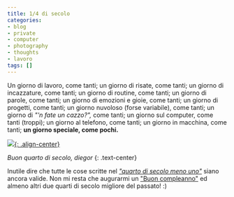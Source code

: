 ```yaml
---
title: 1/4 di secolo
categories:
- blog
- private
- computer
- photography
- thoughts
- lavoro
tags: []
---
```

Un giorno di lavoro, come tanti; un giorno di risate, come tanti; un giorno di
incazzature, come tanti; un giorno di routine, come tanti; un giorno di
parole, come tanti; un giorno di emozioni e gioie, come tanti; un giorno di
progetti, come tanti; un giorno nuvoloso (forse variabile), come tanti; un
giorno di _"'n fate un cazzo?",_ come tanti; un giorno sul computer, come
tanti (troppi); un giorno al telefono, come tanti; un giorno in macchina, come
tanti; **un giorno speciale, come pochi.**

[![]({{site.url}}/images/io_talamone.jpg){: .align-center}]({{site.url}}/images/io_talamone.jpg)

_Buon quarto di secolo, diegor_
{: .text-center}

Inutile dire che tutte le cose scritte nel [_"quarto di secolo meno
uno"_]({{site.url}}/2007/04/30/born-to-be/
"{{site.url}}/2007/04/30/born-to-be/" ) siano ancora valide. Non mi
resta che augurarmi un ["Buon
compleanno"](http://twitter.com/diegor/statuses/799903477 "Happy Birthday,
diegor" ) ed almeno altri due quarti di secolo migliore del passato! :)

